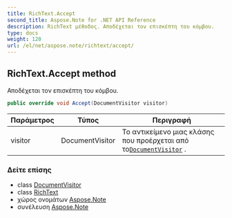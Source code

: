 ```yaml
---
title: RichText.Accept
second_title: Aspose.Note for .NET API Reference
description: RichText μέθοδος. Αποδέχεται τον επισκέπτη του κόμβου.
type: docs
weight: 120
url: /el/net/aspose.note/richtext/accept/
---
```

## RichText.Accept method

Αποδέχεται τον επισκέπτη του κόμβου.

```csharp
public override void Accept(DocumentVisitor visitor)
```

| Παράμετρος | Τύπος | Περιγραφή |
| --- | --- | --- |
| visitor | DocumentVisitor | Το αντικείμενο μιας κλάσης που προέρχεται από το[`DocumentVisitor`](../../documentvisitor/) . |

### Δείτε επίσης

* class [DocumentVisitor](../../documentvisitor/)
* class [RichText](../)
* χώρος ονομάτων [Aspose.Note](../../richtext/)
* συνέλευση [Aspose.Note](../../../)


